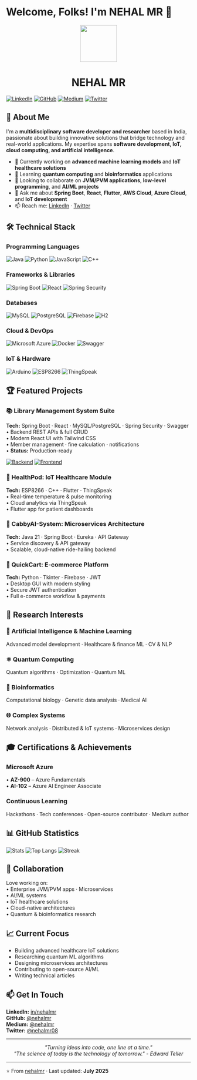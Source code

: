 # Welcome, Folks! I'm NEHAL MR 👋
<div id="header" align="center">
  <img src="https://media.giphy.com/media/M9gbBd9nbDrOTu1Mqx/giphy.gif" width="100"/>
</div>
<h1 align="center"> NEHAL MR </h1>

[![LinkedIn](https://img.shields.io/badge/Linked-0077B5?style=for-the-badge&logo=linkedin&logoColor=white)](https://linkedin.com/in/nehalmr)
[![GitHub](https://img.shields.io/badge/GitHub-100000?style=for-the-badge&logo=github&logoColor=white)](https://github.com/nehalmr) 
[![Medium](https://img.shields.io/badge/Medium-12100E?style=for-the-badge&logo=medium&logoColor=white)](https://medium.com/@nehalmr)
[![Twitter](https://img.shields.io/badge/Twitter-1DA1F2?style=for-the-badge&logo=twitter&logoColor=white)](https://twitter.com/nehalmr08)

## 🚀 About Me

I'm a **multidisciplinary software developer and researcher** based in India, passionate about building innovative solutions that bridge technology and real-world applications. My expertise spans **software development, IoT, cloud computing, and artificial intelligence**.

- 🔭 Currently working on **advanced machine learning models** and **IoT healthcare solutions**
- 🌱 Learning **quantum computing** and **bioinformatics** applications
- 👯 Looking to collaborate on **JVM/PVM applications**, **low-level programming**, and **AI/ML projects**
- 💬 Ask me about **Spring Boot**, **React**, **Flutter**, **AWS Cloud**, **Azure Cloud**, and **IoT development**
- 📫 Reach me: [LinkedIn](https://linkedin.com/in/nehalmr) · [Twitter](https://twitter.com/nehalmr08)

## 🛠️ Technical Stack

### Programming Languages  
![Java](https://img.shields.io/badge/Java-ED8B00?style=for-the-badge&logo=java&logoColor=white)
![Python](https://img.shields.io/badge/Python-3776AB?style=for-the-badge&logo=python&logoColor=white)
![JavaScript](https://img.shields.io/badge/JavaScript-F7DF1E?style=for-the-badge&logo=javascript&logoColor=black)
![C++](https://img.shields.io/badge/C++-00599C?style=for-the-badge&logo=c%2B%2B&logoColor=white)

### Frameworks & Libraries  
![Spring Boot](https://img.shields.io/badge/Spring_Boot-6DB33F?style=for-the-badge&logo=spring-boot&logoColor=white)
![React](https://img.shields.io/badge/React-20232A?style=for-the-badge&logo=react&logoColor=61DAFB)
![Spring Security](https://img.shields.io/badge/Spring_Security-6DB33F?style=for-the-badge&logo=Spring-Security&logoColor=white)

### Databases  
![MySQL](https://img.shields.io/badge/MySQL-00000F?style=for-the-badge&logo=mysql&logoColor=white)
![PostgreSQL](https://img.shields.io/badge/PostgreSQL-316192?style=for-the-badge&logo=postgresql&logoColor=white)
![Firebase](https://img.shields.io/badge/Firebase-039BE5?style=for-the-badge&logo=Firebase&logoColor=white)
![H2](https://img.shields.io/badge/H2-0078D4?style=for-the-badge&logo=h2&logoColor=white)

### Cloud & DevOps  
![Microsoft Azure](https://img.shields.io/badge/Microsoft_Azure-0089D0?style=for-the-badge&logo=microsoft-azure&logoColor=white)
![Docker](https://img.shields.io/badge/Docker-2CA5E0?style=for-the-badge&logo=docker&logoColor=white)
![Swagger](https://img.shields.io/badge/Swagger-85EA2D?style=for-the-badge&logo=Swagger&logoColor=white)

### IoT & Hardware  
![Arduino](https://img.shields.io/badge/Arduino-00979D?style=for-the-badge&logo=Arduino&logoColor=white)
![ESP8266](https://img.shields.io/badge/ESP8266-E7352C?style=for-the-badge&logo=espressif&logoColor=white)
![ThingSpeak](https://img.shields.io/badge/ThingSpeak-FF6C37?style=for-the-badge&logo=thingspeak&logoColor=white)

## 🏆 Featured Projects

### 📚 Library Management System Suite  
**Tech:** Spring Boot · React · MySQL/PostgreSQL · Spring Security · Swagger  
• Backend REST APIs & full CRUD  
• Modern React UI with Tailwind CSS  
• Member management · fine calculation · notifications  
• **Status:** Production-ready  

[![Backend](https://img.shields.io/badge/View_Backend-Spring_Boot-6DB33F?style=for-the-badge)](https://github.com/nehalmr/Library-Management-System)
[![Frontend](https://img.shields.io/badge/View_Frontend-React-61DAFB?style=for-the-badge)](https://github.com/nehalmr/LMS-APP-ReactJS)

### 🏥 HealthPod: IoT Healthcare Module  
**Tech:** ESP8266 · C++ · Flutter · ThingSpeak  
• Real-time temperature & pulse monitoring  
• Cloud analytics via ThingSpeak  
• Flutter app for patient dashboards  

### 🚕 CabbyAI-System: Microservices Architecture  
**Tech:** Java 21 · Spring Boot · Eureka · API Gateway  
• Service discovery & API gateway  
• Scalable, cloud-native ride-hailing backend  

### 🛒 QuickCart: E-commerce Platform  
**Tech:** Python · Tkinter · Firebase · JWT  
• Desktop GUI with modern styling  
• Secure JWT authentication  
• Full e-commerce workflow & payments  

## 🔬 Research Interests

### 🤖 Artificial Intelligence & Machine Learning  
Advanced model development · Healthcare & finance ML · CV & NLP

### ⚛️ Quantum Computing  
Quantum algorithms · Optimization · Quantum ML

### 🧬 Bioinformatics  
Computational biology · Genetic data analysis · Medical AI

### 🌐 Complex Systems  
Network analysis · Distributed & IoT systems · Microservices design

## 🎓 Certifications & Achievements

### Microsoft Azure  
• **AZ-900** – Azure Fundamentals  
• **AI-102** – Azure AI Engineer Associate  

### Continuous Learning  
Hackathons · Tech conferences · Open-source contributor · Medium author

## 📊 GitHub Statistics

![Stats](https://github-readme-stats.vercel.app/api?username=nehalmr&show_icons=true&theme=radical&count_private=true)
![Top Langs](https://github-readme-stats.vercel.app/api/top-langs/?username=nehalmr&layout=compact&theme=radical)
![Streak](https://github-readme-streak-stats.herokuapp.com/?user=nehalmr&theme=radical)

## 🤝 Collaboration

Love working on:  
• Enterprise JVM/PVM apps · Microservices  
• AI/ML systems  
• IoT healthcare solutions  
• Cloud-native architectures  
• Quantum & bioinformatics research

## 📈 Current Focus

- Building advanced healthcare IoT solutions  
- Researching quantum ML algorithms  
- Designing microservices architectures  
- Contributing to open-source AI/ML  
- Writing technical articles

## 📫 Get In Touch

**LinkedIn:** [in/nehalmr](https://linkedin.com/in/nehalmr)  
**GitHub:** [@nehalmr](https://github.com/nehalmr)  
**Medium:** [@nehalmr](https://medium.com/@nehalmr)  
**Twitter:** [@nehalmr08](https://twitter.com/nehalmr08)

---
<div align="center">
  <i>"Turning ideas into code, one line at a time."</i><br>
  <i>"The science of today is the technology of tomorrow." - Edward Teller</i>
  
</div>

---

⭐️ From [nehalmr](https://github.com/nehalmr) · Last updated: **July 2025**

